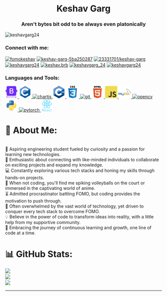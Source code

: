 <h1 align="center">Keshav Garg</h1>
<h3 align="center">Aren't bytes bit odd to be always even platonically</h3>

<p align="left"> <img src="https://komarev.com/ghpvc/?username=keshavgarg24&label=Profile%20views&color=0e75b6&style=flat" alt="keshavgarg24" /> </p>

<h3 align="left">Connect with me:</h3>
<p align="left">
<a href="https://twitter.com/fomokeshav" target="blank"><img align="center" src="https://raw.githubusercontent.com/rahuldkjain/github-profile-readme-generator/master/src/images/icons/Social/twitter.svg" alt="fomokeshav" height="30" width="40" /></a>
<a href="https://linkedin.com/in/keshav-garg-5ba250287" target="blank"><img align="center" src="https://raw.githubusercontent.com/rahuldkjain/github-profile-readme-generator/master/src/images/icons/Social/linked-in-alt.svg" alt="keshav-garg-5ba250287" height="30" width="40" /></a>
<a href="https://stackoverflow.com/users/23331701/keshav-garg" target="blank"><img align="center" src="https://raw.githubusercontent.com/rahuldkjain/github-profile-readme-generator/master/src/images/icons/Social/stack-overflow.svg" alt="23331701/keshav-garg" height="30" width="40" /></a>
<a href="https://kaggle.com/keshavgarg24" target="blank"><img align="center" src="https://raw.githubusercontent.com/rahuldkjain/github-profile-readme-generator/master/src/images/icons/Social/kaggle.svg" alt="keshavgarg24" height="30" width="40" /></a>
<a href="https://instagram.com/keshav.brb" target="blank"><img align="center" src="https://raw.githubusercontent.com/rahuldkjain/github-profile-readme-generator/master/src/images/icons/Social/instagram.svg" alt="keshav.brb" height="30" width="40" /></a>
<a href="https://www.leetcode.com/keshavgarg_24" target="blank"><img align="center" src="https://raw.githubusercontent.com/rahuldkjain/github-profile-readme-generator/master/src/images/icons/Social/leet-code.svg" alt="keshavgarg_24" height="30" width="40" /></a>
<a href="https://auth.geeksforgeeks.org/user/keshavgarg24" target="blank"><img align="center" src="https://raw.githubusercontent.com/rahuldkjain/github-profile-readme-generator/master/src/images/icons/Social/geeks-for-geeks.svg" alt="keshavgarg24" height="30" width="40" /></a>
</p>

<h3 align="left">Languages and Tools:</h3>
<p align="left"> <a href="https://getbootstrap.com" target="_blank" rel="noreferrer"> <img src="https://raw.githubusercontent.com/devicons/devicon/master/icons/bootstrap/bootstrap-plain-wordmark.svg" alt="bootstrap" width="40" height="40"/> </a> <a href="https://www.cprogramming.com/" target="_blank" rel="noreferrer"> <img src="https://raw.githubusercontent.com/devicons/devicon/master/icons/c/c-original.svg" alt="c" width="40" height="40"/> </a> <a href="https://www.chartjs.org" target="_blank" rel="noreferrer"> <img src="https://www.chartjs.org/media/logo-title.svg" alt="chartjs" width="40" height="40"/> </a> <a href="https://www.w3schools.com/cpp/" target="_blank" rel="noreferrer"> <img src="https://raw.githubusercontent.com/devicons/devicon/master/icons/cplusplus/cplusplus-original.svg" alt="cplusplus" width="40" height="40"/> </a> <a href="https://www.w3schools.com/css/" target="_blank" rel="noreferrer"> <img src="https://raw.githubusercontent.com/devicons/devicon/master/icons/css3/css3-original-wordmark.svg" alt="css3" width="40" height="40"/> </a> <a href="https://git-scm.com/" target="_blank" rel="noreferrer"> <img src="https://www.vectorlogo.zone/logos/git-scm/git-scm-icon.svg" alt="git" width="40" height="40"/> </a> <a href="https://www.w3.org/html/" target="_blank" rel="noreferrer"> <img src="https://raw.githubusercontent.com/devicons/devicon/master/icons/html5/html5-original-wordmark.svg" alt="html5" width="40" height="40"/> </a> <a href="https://developer.mozilla.org/en-US/docs/Web/JavaScript" target="_blank" rel="noreferrer"> <img src="https://raw.githubusercontent.com/devicons/devicon/master/icons/javascript/javascript-original.svg" alt="javascript" width="40" height="40"/> </a> <a href="https://www.mysql.com/" target="_blank" rel="noreferrer"> <img src="https://raw.githubusercontent.com/devicons/devicon/master/icons/mysql/mysql-original-wordmark.svg" alt="mysql" width="40" height="40"/> </a> <a href="https://opencv.org/" target="_blank" rel="noreferrer"> <img src="https://www.vectorlogo.zone/logos/opencv/opencv-icon.svg" alt="opencv" width="40" height="40"/> </a> <a href="https://www.python.org" target="_blank" rel="noreferrer"> <img src="https://raw.githubusercontent.com/devicons/devicon/master/icons/python/python-original.svg" alt="python" width="40" height="40"/> </a> <a href="https://pytorch.org/" target="_blank" rel="noreferrer"> <img src="https://www.vectorlogo.zone/logos/pytorch/pytorch-icon.svg" alt="pytorch" width="40" height="40"/> </a> <a href="https://reactjs.org/" target="_blank" rel="noreferrer"> <img src="https://raw.githubusercontent.com/devicons/devicon/master/icons/react/react-original-wordmark.svg" alt="react" width="40" height="40"/> </a> </p>

# 💫 About Me:
<br>🚀 Aspiring engineering student fueled by curiosity and a passion for learning new technologies.<br>🤝 Enthusiastic about connecting with like-minded individuals to collaborate on exciting projects and expand my knowledge.<br>💻 Constantly exploring various tech stacks and honing my skills through hands-on projects.<br>🏐 When not coding, you'll find me spiking volleyballs on the court or immersed in the captivating world of anime.<br>⏳ Admitted procrastinator battling FOMO, but coding provides the motivation to push through.<br>🌟 Often overwhelmed by the vast world of technology, yet driven to conquer every tech stack to overcome FOMO.<br>💡 Believe in the power of code to transform ideas into reality, with a little help from my supportive community.<br>🌱 Embracing the journey of continuous learning and growth, one line of code at a time.

# 📊 GitHub Stats:
![](https://github-readme-stats.vercel.app/api?username=keshavgarg24&theme=dark&hide_border=false&include_all_commits=true&count_private=false)<br/>
![](https://github-readme-streak-stats.herokuapp.com/?user=keshavgarg24&theme=dark&hide_border=false)<br/>
![](https://github-readme-stats.vercel.app/api/top-langs/?username=keshavgarg24&theme=dark&hide_border=false&include_all_commits=true&count_private=false&layout=compact)




---

